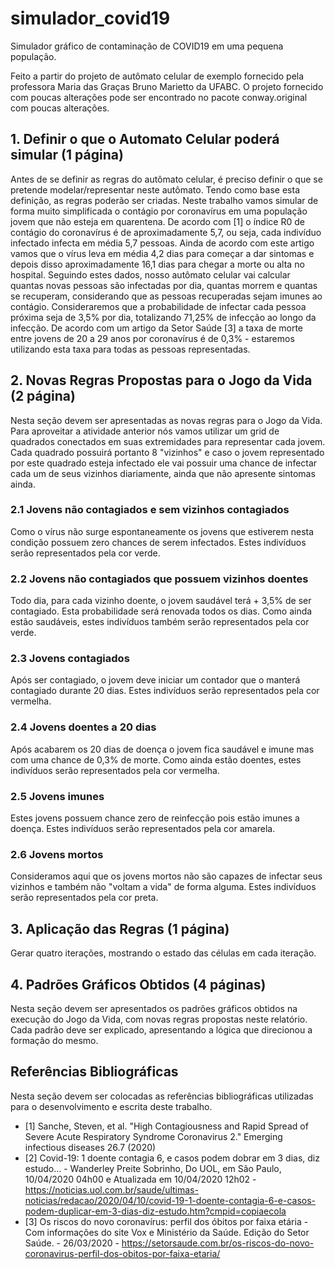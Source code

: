# simulador_covid19
Simulador gráfico de contaminação de COVID19 em uma pequena população.

Feito a partir do projeto de autômato celular de exemplo fornecido pela professora Maria das Graças Bruno Marietto da UFABC. O projeto fornecido com poucas alterações pode ser encontrado no pacote conway.original com poucas alterações.

## 1. Definir o que o Automato Celular poderá simular (1 página)
Antes de se definir as regras do autômato celular, é preciso definir o que se pretende modelar/representar neste autômato. Tendo como base esta definição, as regras poderão ser criadas.
Neste trabalho vamos simular de forma muito simplificada o contágio por coronavírus em uma população jovem que não esteja em quarentena.
De acordo com [1] o índice R0 de contágio do coronavírus é de aproximadamente 5,7, ou seja, cada indivíduo infectado infecta em média 5,7 pessoas.
Ainda de acordo com este artigo vamos que o vírus leva em média 4,2 dias para começar a dar sintomas e depois disso aproximadamente 16,1 dias para chegar a morte ou alta no hospital.
Seguindo estes dados, nosso autômato celular vai calcular quantas novas pessoas são infectadas por dia, quantas morrem e quantas se recuperam, considerando que as pessoas recuperadas sejam imunes ao contágio.
Consideraremos que a probabilidade de infectar cada pessoa próxima seja de 3,5% por dia, totalizando 71,25% de infecção ao longo da infecção.
De acordo com um artigo da Setor Saúde [3] a taxa de morte entre jovens de 20 a 29 anos por coronavírus é de 0,3% - estaremos utilizando esta taxa para todas as pessoas representadas.

## 2. Novas Regras Propostas para o Jogo da Vida (2 página)
Nesta seção devem ser apresentadas as novas regras para o Jogo da Vida.
Para aproveitar a atividade anterior nós vamos utilizar um grid de quadrados conectados em suas extremidades para representar cada jovem. Cada quadrado possuirá portanto 8 "vizinhos" e caso o jovem representado por este quadrado esteja infectado ele vai possuir uma chance de infectar cada um de seus vizinhos diariamente, ainda que não apresente sintomas ainda.

### 2.1 Jovens não contagiados e sem vizinhos contagiados
Como o vírus não surge espontaneamente os jovens que estiverem nesta condição possuem zero chances de serem infectados.
Estes indivíduos serão representados pela cor verde.
### 2.2 Jovens não contagiados que possuem vizinhos doentes
Todo dia, para cada vizinho doente, o jovem saudável terá + 3,5% de ser contagiado. Esta probabilidade será renovada todos os dias.
Como ainda estão saudáveis, estes indivíduos também serão representados pela cor verde.
### 2.3 Jovens contagiados
Após ser contagiado, o jovem deve iniciar um contador que o manterá contagiado durante 20 dias.
Estes indivíduos serão representados pela cor vermelha.
### 2.4 Jovens doentes a 20 dias
Após acabarem os 20 dias de doença o jovem fica saudável e imune mas com uma chance de 0,3% de morte.
Como ainda estão doentes, estes indivíduos serão representados pela cor vermelha.
### 2.5 Jovens imunes
Estes jovens possuem chance zero de reinfecção pois estão imunes a doença.
Estes indivíduos serão representados pela cor amarela.
### 2.6 Jovens mortos
Consideramos aqui que os jovens mortos não são capazes de infectar seus vizinhos e também não "voltam a vida" de forma alguma.
Estes indivíduos serão representados pela cor preta.

## 3. Aplicação das Regras (1 página)
Gerar quatro iterações, mostrando o estado das células em cada iteração.

## 4. Padrões Gráficos Obtidos (4 páginas)
Nesta seção devem ser apresentados os padrões gráficos obtidos na execução do Jogo da Vida, com novas regras propostas neste relatório.
Cada padrão deve ser explicado, apresentando a lógica que direcionou a formação do mesmo.  

## Referências Bibliográficas
Nesta seção devem ser colocadas as referências bibliográficas utilizadas para o desenvolvimento e escrita deste trabalho.

- [1] Sanche, Steven, et al. "High Contagiousness and Rapid Spread of Severe Acute Respiratory Syndrome Coronavirus 2." Emerging infectious diseases 26.7 (2020)
- [2] Covid-19: 1 doente contagia 6, e casos podem dobrar em 3 dias, diz estudo... - Wanderley Preite Sobrinho, Do UOL, em São Paulo, 10/04/2020 04h00 e Atualizada em 10/04/2020 12h02 - https://noticias.uol.com.br/saude/ultimas-noticias/redacao/2020/04/10/covid-19-1-doente-contagia-6-e-casos-podem-duplicar-em-3-dias-diz-estudo.htm?cmpid=copiaecola
- [3] Os riscos do novo coronavírus: perfil dos óbitos por faixa etária - Com informações do site Vox e Ministério da Saúde. Edição do Setor Saúde. - 26/03/2020 -   https://setorsaude.com.br/os-riscos-do-novo-coronavirus-perfil-dos-obitos-por-faixa-etaria/

